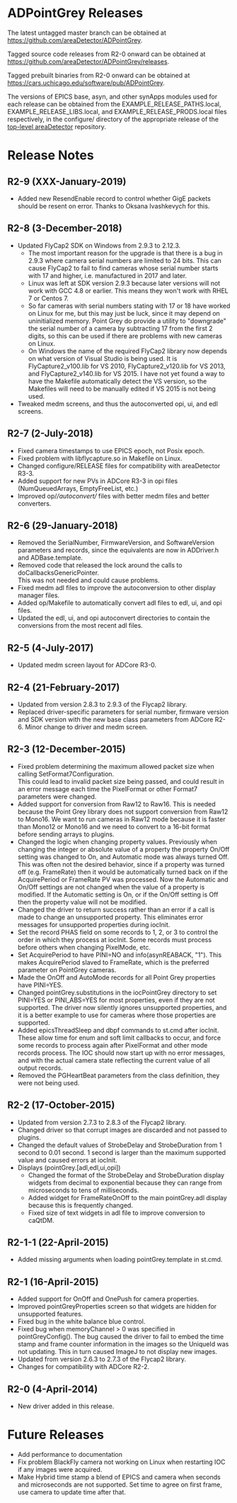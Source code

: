 ADPointGrey Releases
==================

The latest untagged master branch can be obtained at
https://github.com/areaDetector/ADPointGrey.

Tagged source code releases from R2-0 onward can be obtained at 
https://github.com/areaDetector/ADPointGrey/releases.

Tagged prebuilt binaries from R2-0 onward can be obtained at
https://cars.uchicago.edu/software/pub/ADPointGrey.

The versions of EPICS base, asyn, and other synApps modules used for each release can be obtained from 
the EXAMPLE_RELEASE_PATHS.local, EXAMPLE_RELEASE_LIBS.local, and EXAMPLE_RELEASE_PRODS.local
files respectively, in the configure/ directory of the appropriate release of the 
[top-level areaDetector](https://github.com/areaDetector/areaDetector) repository.


Release Notes
=============

R2-9 (XXX-January-2019)
----
* Added new ResendEnable record to control whether GigE packets should be resent on error.
  Thanks to Oksana Ivashkevych for this.

R2-8 (3-December-2018)
----
* Updated FlyCap2 SDK on Windows from 2.9.3 to 2.12.3.
  * The most important reason for the upgrade is that there is a bug in 2.9.3 where
    camera serial numbers are limited to 24 bits.  This can cause FlyCap2 to fail to find
    cameras whose serial number starts with 17 and higher, i.e. manufactured in 2017 and later.
  * Linux was left at SDK version 2.9.3 because later versions will not work with GCC 4.8 or earlier.
    This means they won't work with RHEL 7 or Centos 7.
  * So far cameras with serial numbers stating with 17 or 18 have worked on Linux for me, 
    but this may just be luck, since it may depend on uninitialized memory.
    Point Grey do provide a utility to "downgrade" the serial number of a camera by subtracting 17
    from the first 2 digits, so this can be used if there are problems with new cameras on Linux.
  * On Windows the name of the required FlyCap2 library now depends on what version of Visual Studio
    is being used.  It is FlyCapture2_v100.lib for VS 2010, FlyCapture2_v120.lib for VS 2013, 
    and FlyCapture2_v140.lib for VS 2015.
    I have not yet found a way to have the Makefile automatically detect the VS version, so the Makefiles 
    will need to be manually edited if VS 2015 is not being used.
* Tweaked medm screens, and thus the autoconverted opi, ui, and edl screens.


R2-7 (2-July-2018)
----
* Fixed camera timestamps to use EPICS epoch, not Posix epoch.
* Fixed problem with libflycapture.so in Makefile on Linux.
* Changed configure/RELEASE files for compatibility with areaDetector R3-3.
* Added support for new PVs in ADCore R3-3 in opi files (NumQueuedArrays, EmptyFreeList, etc.)
* Improved op/*/autoconvert/* files with better medm files and better converters.


R2-6 (29-January-2018)
----
* Removed the SerialNumber, FirmwareVersion, and SoftwareVersion parameters and records,
  since the equivalents are now in ADDriver.h and ADBase.template.
* Removed code that released the lock around the calls to doCallbacksGenericPointer.  
  This was not needed and could cause problems.
* Fixed medm adl files to improve the autoconversion to other display manager files.
* Added op/Makefile to automatically convert adl files to edl, ui, and opi files.
* Updated the edl, ui, and opi autoconvert directories to contain the conversions
  from the most recent adl files.


R2-5 (4-July-2017)
----
* Updated medm screen layout for ADCore R3-0.


R2-4 (21-February-2017)
----
* Updated from version 2.8.3 to 2.9.3 of the Flycap2 library.
* Replaced driver-specific parameters for serial number, firmware version and SDK version with the new
  base class parameters from ADCore R2-6.  Minor change to driver and medm screen.


R2-3 (12-December-2015)
----
* Fixed problem determining the maximum allowed packet size when calling SetFormat7Configuration.  
  This could lead to invalid packet size being passed, and could result in an error message 
  each time the PixelFormat or other Format7 parameters were changed.
* Added support for conversion from Raw12 to Raw16.  This is needed because the Point Grey library 
  does not support conversion from Raw12 to Mono16.  We want to run cameras in Raw12 mode because it is
  faster than Mono12 or Mono16 and we need to convert to a 16-bit format before sending arrays to
  plugins.
* Changed the logic when changing property values.  Previously when changing the integer or absolute value
  of a property the property On/Off setting was changed to On, and Automatic mode was always turned Off.
  This was often not the desired behavior, since if a property was turned off (e.g. FrameRate) then
  it would be automatically turned back on if the AcquirePeriod or FrameRate PV was processed.
  Now the Automatic and On/Off settings are not changed when the value of a property is modified.
  If the Automatic setting is On, or if the On/Off setting is Off then the property value will not 
  be modified.
* Changed the driver to return success rather than an error if a call is made to change an unsupported 
  property.  This eliminates error messages for unsupported properties during iocInit.
* Set the record PHAS field on some records to 1, 2, or 3 to control the order in which they process at 
  iocInit. Some records must process before others when changing PixelMode, etc.
* Set AcquirePeriod to have PINI=NO and info(asynREABACK, "1").  This makes AcquirePeriod slaved to 
  FrameRate, which is the preferred parameter on PointGrey cameras.
* Made the OnOff and AutoMode records for all Point Grey properties have PINI=YES.
* Changed pointGrey.substitutions in the iocPointGrey directory to set PINI=YES or PINI_ABS=YES for 
  most properties, even if they are not supported. The driver now silently ignores unsupported properties, 
  and it is a better example to use for cameras where those properties are supported.
* Added epicsThreadSleep and dbpf commands to st.cmd after iocInit.  These allow time for enum and soft 
  limit callbacks  to occur, and force some records to process again after PixelFormat and other mode 
  records process.   The IOC should now start up with no error messages, and with the actual camera state 
  reflecting the current value of all output records.
* Removed the PGHeartBeat parameters from the class definition, they were not being used.


R2-2 (17-October-2015)
----
* Updated from version 2.7.3 to 2.8.3 of the Flycap2 library.
* Changed driver so that corrupt images are discarded and not passed to plugins.
* Changed the default values of StrobeDelay and StrobeDuration from 1 second to 0.01 second.
  1 second is larger than the maximum supported value and caused errors at iocInit.
* Displays (pointGrey.[adl,edl,ui,opi])
  * Changed the format of the StrobeDelay and StrobeDuration display widgets from decimal to
    exponential because they can range from microseconds to tens of milliseconds.
  * Added widget for FrameRateOnOff to the main pointGrey.adl display because this is frequently changed.
  * Fixed size of text widgets in adl file to improve conversion to caQtDM.


R2-1-1 (22-April-2015)
----
* Added missing arguments when loading pointGrey.template in st.cmd.


R2-1 (16-April-2015)
----
* Added support for OnOff and OnePush for camera properties.
* Improved pointGreyProperties screen so that widgets are hidden for unsupported features.
* Fixed bug in the white balance blue control.
* Fixed bug when memoryChannel > 0 was specified in pointGreyConfig().  The bug
  caused the driver to fail to embed the time stamp and frame counter information in the 
  images so the UniqueId was not updating.  This in turn caused ImageJ to not display new images.
* Updated from version 2.6.3 to 2.7.3 of the Flycap2 library.
* Changes for compatibility with ADCore R2-2.


R2-0 (4-April-2014)
----
* New driver added in this release.


Future Releases
===============
* Add performance to documentation
* Fix problem BlackFly camera not working on Linux when restarting IOC if any images were acquired.
* Make Hybrid time stamp a blend of EPICS and camera when seconds and microseconds are 
  not supported.  Set time to agree on first frame, use camera to update time after that. 
